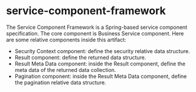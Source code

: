 # service-component-framework
The Service Component Framework is a Spring-based service component specification.
The core component is Business Service component.
Here are some relative components inside this artifact:
- Security Context component: define the security relative data structure.
- Result component: define the returned data structure.
- Result Meta Data component: inside the Result component, define the meta data of the returned data collection.
- Pagination component: inside the Result Meta Data component, define the pagination relative data structure.
